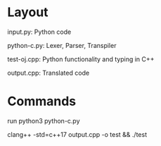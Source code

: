 # Layout
input.py: Python code

python-c.py: Lexer, Parser, Transpiler

test-oj.cpp: Python functionality and typing in C++

output.cpp: Translated code

# Commands
run python3 python-c.py

clang++ -std=c++17 output.cpp -o test && ./test
